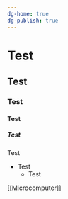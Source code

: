 ```yaml
---
dg-home: true
dg-publish: true
---
```

# Test
## Test
### Test
#### Test
##### Test
Test
- Test
	- Test

[[Microcomputer]]
